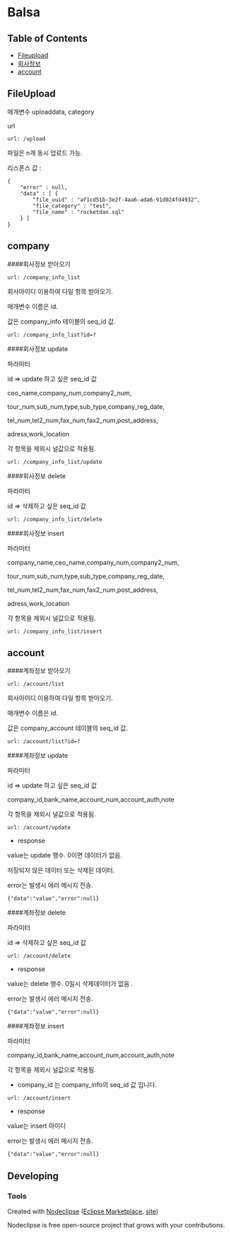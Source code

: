 

# Balsa

## Table of Contents
- [Fileupload](#Fileupload)
- [회사정보](#company)
- [account](#account)

## FileUpload
매개변수 uploaddata, category

url
```
url: /upload
```

파일은 n개 동시 업로드 가능.

리스폰스 값 :
```
{
	"error" : null,
	"data" : [ {
		"file_uuid" : "af1cd51b-3e2f-4aa6-ada6-91d024fd4932",
		"file_category" : "test",
		"file_name" : "rocketdan.sql"
	} ]
}
```

## company
####회사정보 받아오기
```
url: /company_info_list
```
회사아이디 이용하여 다일 항목 받아오기.

매개변수 이름은 id.

값은 company_info 테이블의 seq_id 값.
```
url: /company_info_list?id=?
```

####회사정보 update

파라미터 

id => update 하고 싶은 seq_id 값 


ceo_name,company_num,company2_num,

tour_num,sub_num,type,sub_type,company_reg_date,

tel_num,tel2_num,fax_num,fax2_num,post_address,

adress,work_location

각 항목을 제외시 널값으로 적용됨.


```
url: /company_info_list/update
```

####회사정보 delete

파라미터

id => 삭제하고 싶은 seq_id 값 

```
url: /company_info_list/delete
```

####회사정보 insert

파라미터 

company_name,ceo_name,company_num,company2_num,

tour_num,sub_num,type,sub_type,company_reg_date,

tel_num,tel2_num,fax_num,fax2_num,post_address,

adress,work_location

각 항목을 제외시 널값으로 적용됨.

```
url: /company_info_list/insert
```

## account
####계좌정보 받아오기
```
url: /account/list
```
회사아이디 이용하여 다일 항목 받아오기.

매개변수 이름은 id.

값은 company_account 테이블의 seq_id 값.
```
url: /account/list?id=?
```

####계좌정보 update

파라미터 

id => update 하고 싶은 seq_id 값 


company_id,bank_name,account_num,account_auth,note

각 항목을 제외시 널값으로 적용됨.


```
url: /account/update
```

- response

value는 update 행수. 0이면 데이터가 없음.

저장되지 않은 데이터 또는 삭제된 데이터.

error는 발생시 에러 메시지 전송. 
```
{"data":"value","error":null}
```

####계좌정보 delete

파라미터

id => 삭제하고 싶은 seq_id 값 

```
url: /account/delete
```

- response

value는 delete 행수. 0일시 삭제데이터가 없음 .

error는 발생시 에러 메시지 전송. 
```
{"data":"value","error":null}
```

####계좌정보 insert

파라미터 

company_id,bank_name,account_num,account_auth,note

각 항목을 제외시 널값으로 적용됨.
- company_id 는 company_info의 seq_id 값 입니다.

```
url: /account/insert
```

- response

value는 insert 아이디

error는 발생시 에러 메시지 전송. 
```
{"data":"value","error":null}
```



## Developing



### Tools

Created with [Nodeclipse](https://github.com/Nodeclipse/nodeclipse-1)
 ([Eclipse Marketplace](http://marketplace.eclipse.org/content/nodeclipse), [site](http://www.nodeclipse.org))   

Nodeclipse is free open-source project that grows with your contributions.
